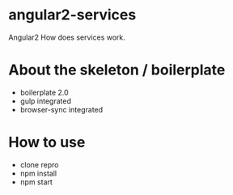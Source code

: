 # angular2-services
Angular2 How does services work.

# About the skeleton / boilerplate
<ul>
    <li>boilerplate 2.0</li>
    <li>gulp integrated</li>
    <li>browser-sync integrated</li>
</ul>

# How to use
<ul>
    <li>clone repro</li>
    <li>npm install</li>
    <li>npm start</li>
</ul>

